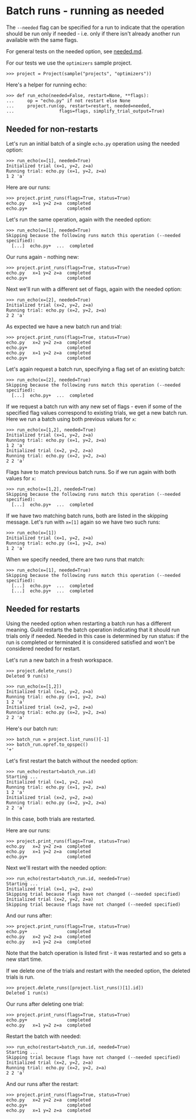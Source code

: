# Batch runs - running as needed

The `--needed` flag can be specified for a run to indicate that the
operation should be run only if needed - i.e. only if there isn't
already another run available with the same flags.

For general tests on the needed option, see [needed.md](needed.md).

For our tests we use the `optimizers` sample project.

    >>> project = Project(sample("projects", "optimizers"))

Here's a helper for running echo:

    >>> def run_echo(needed=False, restart=None, **flags):
    ...     op = "echo.py" if not restart else None
    ...     project.run(op, restart=restart, needed=needed,
    ...                 flags=flags, simplify_trial_output=True)

## Needed for non-restarts

Let's run an initial batch of a single `echo.py` operation using the
needed option:

    >>> run_echo(x=[1], needed=True)
    Initialized trial (x=1, y=2, z=a)
    Running trial: echo.py (x=1, y=2, z=a)
    1 2 'a'

Here are our runs:

    >>> project.print_runs(flags=True, status=True)
    echo.py   x=1 y=2 z=a  completed
    echo.py+               completed

Let's run the same operation, again with the needed option:

    >>> run_echo(x=[1], needed=True)
    Skipping because the following runs match this operation (--needed specified):
      [...]  echo.py+  ...  completed

Our runs again - nothing new:

    >>> project.print_runs(flags=True, status=True)
    echo.py   x=1 y=2 z=a  completed
    echo.py+               completed

Next we'll run with a different set of flags, again with the needed
option:

    >>> run_echo(x=[2], needed=True)
    Initialized trial (x=2, y=2, z=a)
    Running trial: echo.py (x=2, y=2, z=a)
    2 2 'a'

As expected we have a new batch run and trial:

    >>> project.print_runs(flags=True, status=True)
    echo.py   x=2 y=2 z=a  completed
    echo.py+               completed
    echo.py   x=1 y=2 z=a  completed
    echo.py+               completed

Let's again request a batch run, specifying a flag set of an existing
batch:

    >>> run_echo(x=[2], needed=True)
    Skipping because the following runs match this operation (--needed specified):
      [...]  echo.py+  ...  completed

If we request a batch run with any new set of flags - even if some of
the specified flag values correspond to existing trials, we get a new
batch run. Here we run a batch using both previous values for `x`:

    >>> run_echo(x=[1,2], needed=True)
    Initialized trial (x=1, y=2, z=a)
    Running trial: echo.py (x=1, y=2, z=a)
    1 2 'a'
    Initialized trial (x=2, y=2, z=a)
    Running trial: echo.py (x=2, y=2, z=a)
    2 2 'a'

Flags have to match previous batch runs. So if we run again with both
values for `x`:

    >>> run_echo(x=[1,2], needed=True)
    Skipping because the following runs match this operation (--needed specified):
      [...]  echo.py+  ...  completed

If we have two matching batch runs, both are listed in the skipping
message. Let's run with `x=[1]` again so we have two such runs:

    >>> run_echo(x=[1])
    Initialized trial (x=1, y=2, z=a)
    Running trial: echo.py (x=1, y=2, z=a)
    1 2 'a'

When we specify needed, there are two runs that match:

    >>> run_echo(x=[1], needed=True)
    Skipping because the following runs match this operation (--needed specified):
      [...]  echo.py+  ...  completed
      [...]  echo.py+  ...  completed

## Needed for restarts

Using the needed option when restarting a batch run has a different
meaning. Guild restarts the batch operation indicating that it should
run trials only if needed. Needed in this case is determined by run
status: if the run is completed or terminated it is considered
satisfied and won't be considered needed for restart.

Let's run a new batch in a fresh workspace.

    >>> project.delete_runs()
    Deleted 9 run(s)

    >>> run_echo(x=[1,2])
    Initialized trial (x=1, y=2, z=a)
    Running trial: echo.py (x=1, y=2, z=a)
    1 2 'a'
    Initialized trial (x=2, y=2, z=a)
    Running trial: echo.py (x=2, y=2, z=a)
    2 2 'a'

Here's our batch run:

    >>> batch_run = project.list_runs()[-1]
    >>> batch_run.opref.to_opspec()
    '+'

Let's first restart the batch without the needed option:

    >>> run_echo(restart=batch_run.id)
    Starting ...
    Initialized trial (x=1, y=2, z=a)
    Running trial: echo.py (x=1, y=2, z=a)
    1 2 'a'
    Initialized trial (x=2, y=2, z=a)
    Running trial: echo.py (x=2, y=2, z=a)
    2 2 'a'

In this case, both trials are restarted.

Here are our runs:

    >>> project.print_runs(flags=True, status=True)
    echo.py   x=2 y=2 z=a  completed
    echo.py   x=1 y=2 z=a  completed
    echo.py+               completed

Next we'll restart with the needed option:

    >>> run_echo(restart=batch_run.id, needed=True)
    Starting ...
    Initialized trial (x=1, y=2, z=a)
    Skipping trial because flags have not changed (--needed specified)
    Initialized trial (x=2, y=2, z=a)
    Skipping trial because flags have not changed (--needed specified)

And our runs after:

    >>> project.print_runs(flags=True, status=True)
    echo.py+               completed
    echo.py   x=2 y=2 z=a  completed
    echo.py   x=1 y=2 z=a  completed

Note that the batch operation is listed first - it was restarted and
so gets a new start time.

If we delete one of the trials and restart with the needed option, the
deleted trials is run.

    >>> project.delete_runs([project.list_runs()[1].id])
    Deleted 1 run(s)

Our runs after deleting one trial:

    >>> project.print_runs(flags=True, status=True)
    echo.py+               completed
    echo.py   x=1 y=2 z=a  completed

Restart the batch with needed:

    >>> run_echo(restart=batch_run.id, needed=True)
    Starting ...
    Skipping trial because flags have not changed (--needed specified)
    Initialized trial (x=2, y=2, z=a)
    Running trial: echo.py (x=2, y=2, z=a)
    2 2 'a'

And our runs after the restart:

    >>> project.print_runs(flags=True, status=True)
    echo.py   x=2 y=2 z=a  completed
    echo.py+               completed
    echo.py   x=1 y=2 z=a  completed
